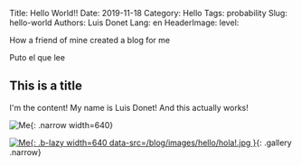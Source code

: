 Title: Hello World!!
Date: 2019-11-18
Category: Hello
Tags: probability
Slug: hello-world
Authors: Luis Donet
Lang: en
HeaderImage:
level:

How a friend of mine created a blog for me

Puto el que lee

<!-- PELICAN_END_SUMMARY -->

## This is a title

I'm the content! My name is Luis Donet! And this actually works!

![Me]({attach}images/hello/hola!-thumbnail.jpg){: .narrow width=640}

[![Me]({attach}images/hello/hola!-thumbnail.jpg){: .b-lazy width=640 data-src=/blog/images/hello/hola!.jpg }](./blog/images/hello/hola!.jpg){: .gallery .narrow}
